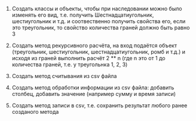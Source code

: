 1. Создать классы и объекты, чтобы при наследовании можно было изменять его вид, т.е. получить Шестнадцатиугольник, шестиугольник и т.д. и соотвественно получить свойства его, если это треугольник, то свойство количества граней должно быть равно 3

2. Создать метод рекурсивного расчёта, на вход подаётся объект (треугольник, шестиугольник, шестнадцатиугольник, ромб и т.д.) и исходя из граней выполнить расчёт 2 ** n (где n это от 1 до количества граней, т.е. у треугольнка 1, 2, 3)

3. Создать метод считывания из csv файла

4. Создать метод обработки информации из csv файла: добавить столбец, добавить значение (например сумму и время записи)

5. Создать метод записи в csv, т.е. сохранить результат любого ранее созданого метода